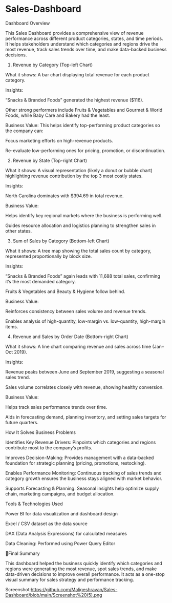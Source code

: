 # Sales-Dashboard
Dashboard Overview

This Sales Dashboard provides a comprehensive view of revenue performance across different product categories, states, and time periods.
It helps stakeholders understand which categories and regions drive the most revenue, track sales trends over time, and make data-backed business decisions.

 1. Revenue by Category (Top-left Chart)

What it shows:
A bar chart displaying total revenue for each product category.

Insights:

“Snacks & Branded Foods” generated the highest revenue ($116).

Other strong performers include Fruits & Vegetables and Gourmet & World Foods, while Baby Care and Bakery had the least.

Business Value:
This helps identify top-performing product categories so the company can:

Focus marketing efforts on high-revenue products.

Re-evaluate low-performing ones for pricing, promotion, or discontinuation.

 2. Revenue by State (Top-right Chart)

What it shows:
A visual representation (likely a donut or bubble chart) highlighting revenue contribution by the top 3 most costly states.

Insights:

North Carolina dominates with $394.69 in total revenue.

Business Value:

Helps identify key regional markets where the business is performing well.

Guides resource allocation and logistics planning to strengthen sales in other states.

 3. Sum of Sales by Category (Bottom-left Chart)

What it shows:
A tree map showing the total sales count by category, represented proportionally by block size.

Insights:

“Snacks & Branded Foods” again leads with 11,688 total sales, confirming it’s the most demanded category.

Fruits & Vegetables and Beauty & Hygiene follow behind.

Business Value:

Reinforces consistency between sales volume and revenue trends.

Enables analysis of high-quantity, low-margin vs. low-quantity, high-margin items.

 4. Revenue and Sales by Order Date (Bottom-right Chart)

What it shows:
A line chart comparing revenue and sales across time (Jan–Oct 2019).

Insights:

Revenue peaks between June and September 2019, suggesting a seasonal sales trend.

Sales volume correlates closely with revenue, showing healthy conversion.

Business Value:

Helps track sales performance trends over time.

Aids in forecasting demand, planning inventory, and setting sales targets for future quarters.

 How It Solves Business Problems

Identifies Key Revenue Drivers:
Pinpoints which categories and regions contribute most to the company’s profits.

Improves Decision-Making:
Provides management with a data-backed foundation for strategic planning (pricing, promotions, restocking).

Enables Performance Monitoring:
Continuous tracking of sales trends and category growth ensures the business stays aligned with market behavior.

Supports Forecasting & Planning:
Seasonal insights help optimize supply chain, marketing campaigns, and budget allocation.

 Tools & Technologies Used

Power BI for data visualization and dashboard design

Excel / CSV dataset as the data source

DAX (Data Analysis Expressions) for calculated measures

Data Cleaning: Performed using Power Query Editor

🏁Final Summary

This dashboard helped the business quickly identify which categories and regions were generating the most revenue, spot sales trends, and make data-driven decisions to improve overall performance. It acts as a one-stop visual summary for sales strategy and performance tracking.



Screenshot:https://github.com/Maligeshravan/Sales-Dashboard/blob/main/Screenshot%20(5).png
